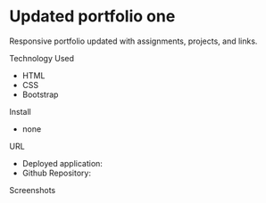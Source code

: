 # Updated portfolio one
Responsive portfolio updated with assignments, projects, and links. 

Technology Used 
  * HTML 
  * CSS 
  * Bootstrap 

Install 
  * none 

URL 
  * Deployed application: 
  * Github Repository: 

Screenshots
